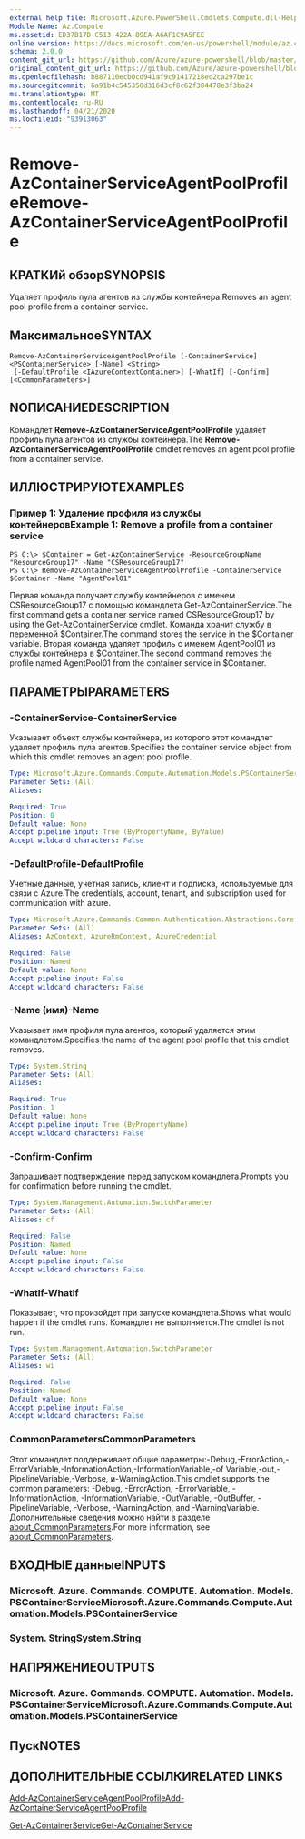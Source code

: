 ```yaml
---
external help file: Microsoft.Azure.PowerShell.Cmdlets.Compute.dll-Help.xml
Module Name: Az.Compute
ms.assetid: ED37B17D-C513-422A-89EA-A6AF1C9A5FEE
online version: https://docs.microsoft.com/en-us/powershell/module/az.compute/remove-azcontainerserviceagentpoolprofile
schema: 2.0.0
content_git_url: https://github.com/Azure/azure-powershell/blob/master/src/Compute/Compute/help/Remove-AzContainerServiceAgentPoolProfile.md
original_content_git_url: https://github.com/Azure/azure-powershell/blob/master/src/Compute/Compute/help/Remove-AzContainerServiceAgentPoolProfile.md
ms.openlocfilehash: b887110ecb0cd941af9c91417218ec2ca297be1c
ms.sourcegitcommit: 6a91b4c545350d316d3cf8c62f384478e3f3ba24
ms.translationtype: MT
ms.contentlocale: ru-RU
ms.lasthandoff: 04/21/2020
ms.locfileid: "93913063"
---
```

# <span data-ttu-id="62793-101">Remove-AzContainerServiceAgentPoolProfile</span><span class="sxs-lookup"><span data-stu-id="62793-101">Remove-AzContainerServiceAgentPoolProfile</span></span>

## <span data-ttu-id="62793-102">КРАТКИй обзор</span><span class="sxs-lookup"><span data-stu-id="62793-102">SYNOPSIS</span></span>
<span data-ttu-id="62793-103">Удаляет профиль пула агентов из службы контейнера.</span><span class="sxs-lookup"><span data-stu-id="62793-103">Removes an agent pool profile from a container service.</span></span>

## <span data-ttu-id="62793-104">Максимальное</span><span class="sxs-lookup"><span data-stu-id="62793-104">SYNTAX</span></span>

```
Remove-AzContainerServiceAgentPoolProfile [-ContainerService] <PSContainerService> [-Name] <String>
 [-DefaultProfile <IAzureContextContainer>] [-WhatIf] [-Confirm] [<CommonParameters>]
```

## <span data-ttu-id="62793-105">NОПИСАНИЕ</span><span class="sxs-lookup"><span data-stu-id="62793-105">DESCRIPTION</span></span>
<span data-ttu-id="62793-106">Командлет **Remove-AzContainerServiceAgentPoolProfile** удаляет профиль пула агентов из службы контейнера.</span><span class="sxs-lookup"><span data-stu-id="62793-106">The **Remove-AzContainerServiceAgentPoolProfile** cmdlet removes an agent pool profile from a container service.</span></span>

## <span data-ttu-id="62793-107">ИЛЛЮСТРИРУЮТ</span><span class="sxs-lookup"><span data-stu-id="62793-107">EXAMPLES</span></span>

### <span data-ttu-id="62793-108">Пример 1: Удаление профиля из службы контейнеров</span><span class="sxs-lookup"><span data-stu-id="62793-108">Example 1: Remove a profile from a container service</span></span>
```
PS C:\> $Container = Get-AzContainerService -ResourceGroupName "ResourceGroup17" -Name "CSResourceGroup17" 
PS C:\> Remove-AzContainerServiceAgentPoolProfile -ContainerService $Container -Name "AgentPool01"
```

<span data-ttu-id="62793-109">Первая команда получает службу контейнеров с именем CSResourceGroup17 с помощью командлета Get-AzContainerService.</span><span class="sxs-lookup"><span data-stu-id="62793-109">The first command gets a container service named CSResourceGroup17 by using the Get-AzContainerService cmdlet.</span></span>
<span data-ttu-id="62793-110">Команда хранит службу в переменной $Container.</span><span class="sxs-lookup"><span data-stu-id="62793-110">The command stores the service in the $Container variable.</span></span>
<span data-ttu-id="62793-111">Вторая команда удаляет профиль с именем AgentPool01 из службы контейнера в $Container.</span><span class="sxs-lookup"><span data-stu-id="62793-111">The second command removes the profile named AgentPool01 from the container service in $Container.</span></span>

## <span data-ttu-id="62793-112">ПАРАМЕТРЫ</span><span class="sxs-lookup"><span data-stu-id="62793-112">PARAMETERS</span></span>

### <span data-ttu-id="62793-113">-ContainerService</span><span class="sxs-lookup"><span data-stu-id="62793-113">-ContainerService</span></span>
<span data-ttu-id="62793-114">Указывает объект службы контейнера, из которого этот командлет удаляет профиль пула агентов.</span><span class="sxs-lookup"><span data-stu-id="62793-114">Specifies the container service object from which this cmdlet removes an agent pool profile.</span></span>

```yaml
Type: Microsoft.Azure.Commands.Compute.Automation.Models.PSContainerService
Parameter Sets: (All)
Aliases:

Required: True
Position: 0
Default value: None
Accept pipeline input: True (ByPropertyName, ByValue)
Accept wildcard characters: False
```

### <span data-ttu-id="62793-115">-DefaultProfile</span><span class="sxs-lookup"><span data-stu-id="62793-115">-DefaultProfile</span></span>
<span data-ttu-id="62793-116">Учетные данные, учетная запись, клиент и подписка, используемые для связи с Azure.</span><span class="sxs-lookup"><span data-stu-id="62793-116">The credentials, account, tenant, and subscription used for communication with azure.</span></span>

```yaml
Type: Microsoft.Azure.Commands.Common.Authentication.Abstractions.Core.IAzureContextContainer
Parameter Sets: (All)
Aliases: AzContext, AzureRmContext, AzureCredential

Required: False
Position: Named
Default value: None
Accept pipeline input: False
Accept wildcard characters: False
```

### <span data-ttu-id="62793-117">-Name (имя)</span><span class="sxs-lookup"><span data-stu-id="62793-117">-Name</span></span>
<span data-ttu-id="62793-118">Указывает имя профиля пула агентов, который удаляется этим командлетом.</span><span class="sxs-lookup"><span data-stu-id="62793-118">Specifies the name of the agent pool profile that this cmdlet removes.</span></span>

```yaml
Type: System.String
Parameter Sets: (All)
Aliases:

Required: True
Position: 1
Default value: None
Accept pipeline input: True (ByPropertyName)
Accept wildcard characters: False
```

### <span data-ttu-id="62793-119">-Confirm</span><span class="sxs-lookup"><span data-stu-id="62793-119">-Confirm</span></span>
<span data-ttu-id="62793-120">Запрашивает подтверждение перед запуском командлета.</span><span class="sxs-lookup"><span data-stu-id="62793-120">Prompts you for confirmation before running the cmdlet.</span></span>

```yaml
Type: System.Management.Automation.SwitchParameter
Parameter Sets: (All)
Aliases: cf

Required: False
Position: Named
Default value: None
Accept pipeline input: False
Accept wildcard characters: False
```

### <span data-ttu-id="62793-121">-WhatIf</span><span class="sxs-lookup"><span data-stu-id="62793-121">-WhatIf</span></span>
<span data-ttu-id="62793-122">Показывает, что произойдет при запуске командлета.</span><span class="sxs-lookup"><span data-stu-id="62793-122">Shows what would happen if the cmdlet runs.</span></span> <span data-ttu-id="62793-123">Командлет не выполняется.</span><span class="sxs-lookup"><span data-stu-id="62793-123">The cmdlet is not run.</span></span>

```yaml
Type: System.Management.Automation.SwitchParameter
Parameter Sets: (All)
Aliases: wi

Required: False
Position: Named
Default value: None
Accept pipeline input: False
Accept wildcard characters: False
```

### <span data-ttu-id="62793-124">CommonParameters</span><span class="sxs-lookup"><span data-stu-id="62793-124">CommonParameters</span></span>
<span data-ttu-id="62793-125">Этот командлет поддерживает общие параметры:-Debug,-ErrorAction,-ErrorVariable,-InformationAction,-InformationVariable,-of Variable,-out,-PipelineVariable,-Verbose, и-WarningAction.</span><span class="sxs-lookup"><span data-stu-id="62793-125">This cmdlet supports the common parameters: -Debug, -ErrorAction, -ErrorVariable, -InformationAction, -InformationVariable, -OutVariable, -OutBuffer, -PipelineVariable, -Verbose, -WarningAction, and -WarningVariable.</span></span> <span data-ttu-id="62793-126">Дополнительные сведения можно найти в разделе [about_CommonParameters](http://go.microsoft.com/fwlink/?LinkID=113216).</span><span class="sxs-lookup"><span data-stu-id="62793-126">For more information, see [about_CommonParameters](http://go.microsoft.com/fwlink/?LinkID=113216).</span></span>

## <span data-ttu-id="62793-127">ВХОДНЫЕ данные</span><span class="sxs-lookup"><span data-stu-id="62793-127">INPUTS</span></span>

### <span data-ttu-id="62793-128">Microsoft. Azure. Commands. COMPUTE. Automation. Models. PSContainerService</span><span class="sxs-lookup"><span data-stu-id="62793-128">Microsoft.Azure.Commands.Compute.Automation.Models.PSContainerService</span></span>

### <span data-ttu-id="62793-129">System. String</span><span class="sxs-lookup"><span data-stu-id="62793-129">System.String</span></span>

## <span data-ttu-id="62793-130">НАПРЯЖЕНИЕ</span><span class="sxs-lookup"><span data-stu-id="62793-130">OUTPUTS</span></span>

### <span data-ttu-id="62793-131">Microsoft. Azure. Commands. COMPUTE. Automation. Models. PSContainerService</span><span class="sxs-lookup"><span data-stu-id="62793-131">Microsoft.Azure.Commands.Compute.Automation.Models.PSContainerService</span></span>

## <span data-ttu-id="62793-132">Пуск</span><span class="sxs-lookup"><span data-stu-id="62793-132">NOTES</span></span>

## <span data-ttu-id="62793-133">ДОПОЛНИТЕЛЬНЫЕ ССЫЛКИ</span><span class="sxs-lookup"><span data-stu-id="62793-133">RELATED LINKS</span></span>

[<span data-ttu-id="62793-134">Add-AzContainerServiceAgentPoolProfile</span><span class="sxs-lookup"><span data-stu-id="62793-134">Add-AzContainerServiceAgentPoolProfile</span></span>](./Add-AzContainerServiceAgentPoolProfile.md)

[<span data-ttu-id="62793-135">Get-AzContainerService</span><span class="sxs-lookup"><span data-stu-id="62793-135">Get-AzContainerService</span></span>](./Get-AzContainerService.md)


